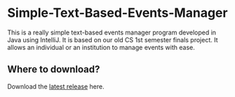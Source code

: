 # Simple-Text-Based-Events-Manager
This is a really simple text-based events manager program developed in Java using IntelliJ. It is based on our old CS 1st semester finals project. It allows an individual or an institution to manage events with ease.

## Where to download?
Download the [latest release](https://github.com/moonlighthowling616/Simple-Text-Based-Events-Manager/releases/tag/v1.0-release) here. 
